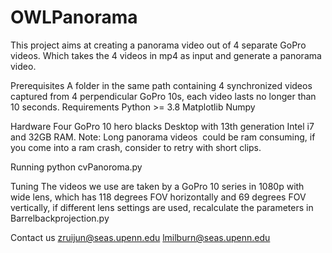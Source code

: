 # OWLPanorama

This project aims at creating a panorama video out of 4 separate GoPro videos. Which takes the 4 videos in mp4 as input and generate a panorama video.

Prerequisites 
A folder in the same path containing 4 synchronized videos captured from 4 perpendicular GoPro 10s, each video lasts no longer than 10 seconds. 
Requirements 
Python >= 3.8
Matplotlib 
Numpy 

Hardware 
Four GoPro 10 hero blacks
Desktop with 13th generation Intel i7 and 32GB RAM. Note: Long panorama videos  could be ram consuming, if you come into a ram crash, consider to retry with short clips. 

Running 
python cvPanoroma.py

Tuning 
The videos we use are taken by a GoPro 10 series in 1080p with wide lens, which has 118 degrees FOV horizontally and 69 degrees FOV vertically, if different lens settings are used, recalculate the parameters in Barrelbackprojection.py

Contact us
zruijun@seas.upenn.edu
lmilburn@seas.upenn.edu
